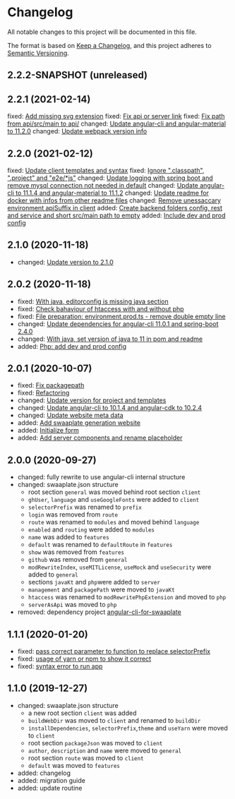 # Changelog

All notable changes to this project will be documented in this file.

The format is based on [Keep a Changelog](https://keepachangelog.com/en/1.0.0/),
and this project adheres to [Semantic Versioning](https://semver.org/spec/v2.0.0.html).

## 2.2.2-SNAPSHOT (unreleased)

## 2.2.1 (2021-02-14)

fixed: [Add missing svg extension](https://github.com/inpercima/swaaplate/commit/ad26c3b32e5b84a89e6610ee10b1d85e256ffb84)
fixed: [Fix api or server link](https://github.com/inpercima/swaaplate/commit/439af3713647fcb9a6696e80f79c03fc8d7bddb6)
fixed: [Fix path from api/src/main to api/](https://github.com/inpercima/swaaplate/commit/c218f26c489ddda35238cbeb15dee9bac99a8ec1)
changed: [Update angular-cli and angular-material to 11.2.0](https://github.com/inpercima/swaaplate/commit/46cac94420d4edf51d9812d3bdbbafc1fec92f88)
changed: [Update webpack version info](https://github.com/inpercima/swaaplate/commit/1ad03ab80ed41a36eaa1cc39c77869039ac4f387)

## 2.2.0 (2021-02-12)

fixed: [Update client templates and syntax](https://github.com/inpercima/swaaplate/commit/4cb92aa1ad117e5ea53ecf5d7d15b0982d8a3c12)
fixed: [Ignore ".classpath", ".project" and "e2e/*js"](https://github.com/inpercima/swaaplate/commit/e307f2aeb9bf19d2a961134af9cbdd907f070198)
changed: [Update logging with spring boot and remove mysql connection not needed in default](https://github.com/inpercima/swaaplate/commit/f287c9006d04791103816ca98e07dca06119ffcf)
changed: [Update angular-cli to 11.1.4 and angular-material to 11.1.2](https://github.com/inpercima/swaaplate/commit/ab5f906c61b8103eded78d41a9a0e12fecba6ebd)
changed: [Update readme for docker with infos from other readme files](https://github.com/inpercima/swaaplate/commit/0047a8bb45eeb8866db899c837a5535db1181d8a)
changed: [Remove unessaccary environment apiSuffix in client](https://github.com/inpercima/swaaplate/commit/e93f1fe6a82f805c725ad02d2365250a0368be4b)
added: [Create backend folders config, rest and service and short src/main path to empty](https://github.com/inpercima/swaaplate/commit/8c00d8219755f40120eeffaf342d28427ebd1298)
added: [Include dev and prod config](https://github.com/inpercima/swaaplate/commit/5ce6082b319f73a54bdbe92196d8aa06908380a0)

## 2.1.0 (2020-11-18)

* changed: [Update version to 2.1.0](https://github.com/inpercima/swaaplate/commit/282de6c757cab82a51de4ed23533c28b1998569a)

## 2.0.2 (2020-11-18)

* fixed: [With java, editorconfig is missing java section](https://github.com/inpercima/swaaplate/issues/86)
* fixed: [Check bahaviour of htaccess with and without php](https://github.com/inpercima/swaaplate/issues/84)
* fixed: [File preparation: environment.prod.ts - remove double empty line](https://github.com/inpercima/swaaplate/issues/85)
* changed: [Update dependencies for angular-cli 11.0.1 and spring-boot 2.4.0](https://github.com/inpercima/swaaplate/commit/69696ab2b77d125eed77e278c96cc86d817891bf)
* changed: [With java, set version of java to 11 in pom and readme](https://github.com/inpercima/swaaplate/issues/87)
* added: [Php: add dev and prod config](https://github.com/inpercima/swaaplate/issues/88)

## 2.0.1 (2020-10-07)

* fixed: [Fix packagepath](https://github.com/inpercima/swaaplate/commit/7a30b1a0975463f5904396b1c12d44db07a8ecd5)
* fixed: [Refactoring](https://github.com/inpercima/swaaplate/commit/256a9bebdd9419efa6f5de71225d601cf673532f)
* changed: [Update version for project and templates](https://github.com/inpercima/swaaplate/commit/c11ef7c77e6368786980b526e26bacc3b8c802ca)
* changed: [Update angular-cli to 10.1.4 and angular-cdk to 10.2.4](https://github.com/inpercima/swaaplate/commit/9a83ec27b71e67e421e657262f2e0a3ec544716d)
* changed: [Update website meta data](https://github.com/inpercima/swaaplate/commit/4915783168d4766129159e493b42f3d322429c93)
* added: [Add swaaplate generation website](https://github.com/inpercima/swaaplate/commit/54ba19622a09ed10877a1d647d808ad4da604983)
* added: [Initialize form](https://github.com/inpercima/swaaplate/commit/054b7b3a7bc2f8cebadeb4d3a112fbc6094f28b9)
* added: [Add server components and rename placeholder](https://github.com/inpercima/swaaplate/commit/d60d0634066aa818beeb3b0e65ccc7b7fbc0534c)

## 2.0.0 (2020-09-27)

* changed: fully rewrite to use angular-cli internal structure
* changed: swaaplate.json structure
  * root section `general` was moved behind root section `client`
  * `ghUser`, `language` and `useGoogleFonts` were added to `client`
  * `selectorPrefix` was renamed to `prefix`
  * `login` was removed from `route`
  * `route` was renamed to `modules` and moved behind `language`
  * `enabled` and `routing` were added to `modules`
  * `name` was added to `features`
  * `default` was renamed to `defaultRoute` in `features`
  * `show` was removed from `features`
  * `github` was removed from `general`
  * `modRewriteIndex`, `useMITLicense`, `useMock` and `useSecurity` were added to `general`
  * sections `javaKt` and `php`were added to `server`
  * `management` and `packagePath` were moved to `javaKt`
  * `htaccess` was renamed to `modRewritePhpExtension` and moved to `php`
  * `serverAsApi` was moved to `php`
* removed: dependency project [angular-cli-for-swaaplate](https://github.com/inpercima/angular-cli-for-swaaplate)

## 1.1.1 (2020-01-20)

* fixed: [pass correct parameter to function to replace selectorPrefix](https://github.com/inpercima/swaaplate/commit/863c85f691af6dc1d139823402b012d4d2a150cc)
* fixed: [usage of yarn or npm to show it correct](https://github.com/inpercima/swaaplate/commit/863c85f691af6dc1d139823402b012d4d2a150cc)
* fixed: [syntax error to run app](https://github.com/inpercima/swaaplate/commit/863c85f691af6dc1d139823402b012d4d2a150cc)

## 1.1.0 (2019-12-27)

* changed: swaaplate.json structure
  * a new root section `client` was added
  * `buildWebDir` was moved to `client` and renamed to `buildDir`
  * `installDependencies`, `selectorPrefix`,`theme` and `useYarn` were moved to `client`
  * root section `packageJson` was moved to `client`
  * `author`, `description` and `name` were moved to `general`
  * root section `route` was moved to `client`
  * `default` was moved to `features`
* added: changelog
* added: migration guide
* added: update routine
